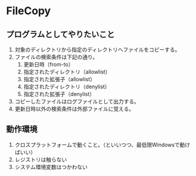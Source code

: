 # FileCopy
## プログラムとしてやりたいこと
1. 対象のディレクトリから指定のディレクトリへファイルをコピーする。
1. ファイルの検索条件は下記の通り。
    1. 更新日時（from-to）
    1. 指定されたディレクトリ（allowlist）
    1. 指定された拡張子（allowlist）
    1. 指定されたディレクトリ（denylist）
    1. 指定された拡張子（denylist）
1. コピーしたファイルはログファイルとして出力する。
1. 更新日時以外の検索条件は外部ファイルに覚える。

## 動作環境
1. クロスプラットフォームで動くこと。（といいつつ、最低限Windowsで動けばいい）
1. レジストリは触らない
1. システム環境変数はつかわない
